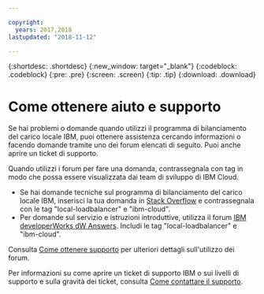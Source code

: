 ```yaml
---

copyright:
  years: 2017,2018
lastupdated: "2018-11-12"

---
```


{:shortdesc: .shortdesc}
{:new_window: target="_blank"}
{:codeblock: .codeblock}
{:pre: .pre}
{:screen: .screen}
{:tip: .tip}
{:download: .download}

# Come ottenere aiuto e supporto

Se hai problemi o domande quando utilizzi il programma di bilanciamento del carico locale IBM, puoi ottenere assistenza cercando informazioni o facendo domande tramite uno dei forum elencati di seguito. Puoi anche aprire un ticket di supporto.

Quando utilizzi i forum per fare una domanda, contrassegnala con tag in modo che possa essere visualizzata dai team di sviluppo di IBM Cloud.

* Se hai domande tecniche sul programma di bilanciamento del carico locale IBM, inserisci la tua domanda in [Stack Overflow](https://stackoverflow.com/search?q=local-loadbalancer+ibm-bluemix) e contrassegnala con le tag "local-loadbalancer" e "ibm-cloud".
* Per domande sul servizio e istruzioni introduttive, utilizza il forum [IBM developerWorks dW Answers](https://developer.ibm.com/answers/topics/local-loadbalancer.html?smartspace=ibm-cloud). Includi le tag "local-loadbalancer" e "ibm-cloud".

Consulta [Come ottenere supporto](/docs/support/index.html#getting-help) per ulteriori dettagli sull'utilizzo dei forum.

Per informazioni su come aprire un ticket di supporto IBM o sui livelli di supporto e sulla gravità dei ticket, consulta [Come contattare il supporto](/docs/support/index.html#contacting-support).
